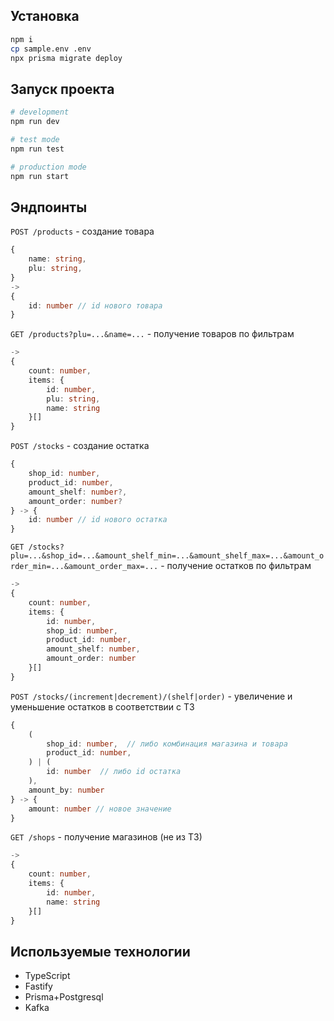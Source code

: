 ## Установка

```bash
npm i
cp sample.env .env
npx prisma migrate deploy
```

## Запуск проекта

```bash
# development
npm run dev

# test mode
npm run test

# production mode
npm run start
```

## Эндпоинты

`POST /products` - создание товара
```typescript
{
    name: string,
    plu: string,
}
->
{
    id: number // id нового товара
}
```

`GET /products?plu=...&name=...` - получение товаров по фильтрам
```typescript
->
{
    count: number,
    items: {
        id: number,
        plu: string,
        name: string
    }[]
}
```

`POST /stocks` - создание остатка
```typescript
{
    shop_id: number,
    product_id: number,
    amount_shelf: number?,
    amount_order: number?
} -> {
    id: number // id нового остатка
}
```

`GET /stocks?plu=...&shop_id=...&amount_shelf_min=...&amount_shelf_max=...&amount_order_min=...&amount_order_max=...` - получение остатков по фильтрам
```typescript
->
{
    count: number,
    items: {
        id: number,
        shop_id: number,
        product_id: number,
        amount_shelf: number,
        amount_order: number
    }[]
}
```

`POST /stocks/(increment|decrement)/(shelf|order)` - увеличение и уменьшение остатков в соответствии с ТЗ
```typescript
{
    (
        shop_id: number,  // либо комбинация магазина и товара
        product_id: number,
    ) | (
        id: number  // либо id остатка
    ),
    amount_by: number
} -> {
    amount: number // новое значение
}
```

`GET /shops` - получение магазинов (не из ТЗ)
```typescript
->
{
    count: number,
    items: {
        id: number,
        name: string
    }[]
}
```

## Используемые технологии

- TypeScript
- Fastify
- Prisma+Postgresql
- Kafka